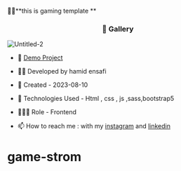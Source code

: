 🏃‍♂️**this is gaming template **
<h3 align="center"> 📸 Gallery </h3>

![Untitled-2](https://github.com/hamid-ensafi/game-strom/assets/129867758/4551a9c6-a218-41a7-8c56-8b87b7564a06)





- 🔗 [Demo Project](https://hamid-ensafi.github.io/Hamidensafi)

- 👨‍💻 Developed by hamid ensafi

- 📆 Created - 2023-08-10

- 🤖 Technologies Used - Html , css , js ,sass,bootstrap5

- 🕵🏻‍♀️ Role - Frontend

- 📫 How to reach me : with my [instagram](https://www.instagram.com/hamid.ensafi_web) and [linkedin](https://www.linkedin.com/in/hamid-ensafi-20a45721a/)
# game-strom
